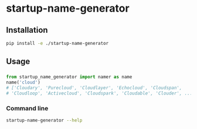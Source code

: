 # startup-name-generator

## Installation
```sh
pip install -e ./startup-name-generator
```

## Usage
###
```python
from startup_name_generator import namer as name
name('cloud')
# ['Cloudary', 'Purecloud', 'Cloudlayer', 'Echocloud', 'Cloudspan',
# 'Cloudloop', 'Activecloud', 'Cloudspark', 'Cloudable', 'Clouder', ...]
```

### Command line
```sh
startup-name-generator --help
```